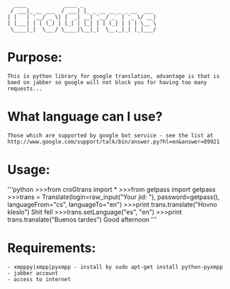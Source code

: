 	  ____            ____ _                       
	 / ___|_ __ ___  / ___| |_ _ __ __ _ _ __  ___ 
	| |   | '__/ _ \| |  _| __| '__/ _` | '_ \/ __|
	| |___| | | (_) | |_| | |_| | | (_| | | | \__ \
	 \____|_|  \___/ \____|\__|_|  \__,_|_| |_|___/
	                                               
Purpose:
========
	This is python library for google translation, advantage is that is baed on jabber so google will not block you for having too many requests...

What language can I use?
========================
	Those which are supported by google bot service - see the list at http://www.google.com/support/talk/bin/answer.py?hl=en&answer=89921

Usage:
===== 
'''python
	>>>from croGtrans import *
	>>>from getpass import getpass
	>>>trans = Translate(login=raw_input("Your jid: "), password=getpass(), languageFrom="cs", languageTo="en")
	>>>print trans.translate("Hovno kleslo")
	Shit fell
	>>>trans.setLanguage("es", "en")
	>>>print trans.translate("Buenos tardes")
	Good afternoon
'''

Requirements:
=============
	- xmpppy|xmpp|pyxmpp - install by sudo apt-get install python-pyxmpp
	- jabber account
	- access to internet
